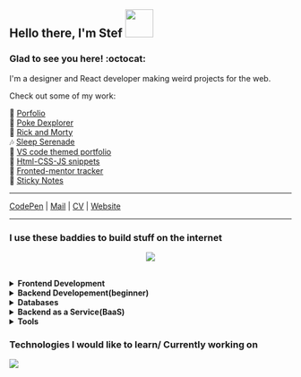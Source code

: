 <h2> Hello there, I'm Stef <img src="https://media.giphy.com/media/mGcNjsfWAjY5AEZNw6/giphy.gif" width="50"> </h2>

<h3>Glad to see you here! :octocat: </h3>

<p>I'm a designer and React developer making weird projects for the web. </p>

<p>Check out some of my work:</p>

<div>
 
:book: [Porfolio](https://tstefan.vercel.app) <br>
:bug: [Poke Dexplorer](https://react-pokedex-peach-nine.vercel.app) <br>
:space_invader: [Rick and Morty](https://rick-and-mortyapi.vercel.app) <br>
:notes: [Sleep Serenade](https://sleep-serenade.vercel.app) <br>
:test_tube: [VS code themed portfolio](https://stportfolio.vercel.app) <br>
:notebook_with_decorative_cover:	[Html-CSS-JS snippets](https://trstefan.github.io/html-css-js-snippets/) <br>
:notebook_with_decorative_cover:	[Fronted-mentor tracker](https://trstefan.github.io/frontendmentortracker/) <br>
:page_with_curl:	[Sticky Notes](https://trstefan.github.io/react-notes) <br>

</div>

----

[CodePen](https://codepen.io/trstefan) | [Mail](mailto:stefantraciu20@gmail.com) | [CV](https://read.cv/trstef) | [Website](https://tstefan.vercel.app)

----

<h3>I use these baddies to build stuff on the internet </h3>
<p align="center">
  <a href="https://skillicons.dev">
    <img src="https://skillicons.dev/icons?i=html,css,js,sass,tailwind,bootstrap,react,nextjs,python,django,flask,mongodb,firebase,nodejs,express,vite,vercel,git,github,figma,notion,postman,vscode" />
  </a>
</p>


<br>
<details>	
  <summary><b>Frontend Development</b></summary>
 <img src="https://skillicons.dev/icons?i=html,css,js,sass,tailwind,bootstrap,react,nextjs">
</details>

<details>	
  <summary><b>Backend Developement(beginner)</b></summary>
  <img src="https://skillicons.dev/icons?i=nextjs,nodejs,express">

</details>

<details>	
  <summary><b>Databases</b></summary>
 <img src="https://skillicons.dev/icons?i=mongodb,firebase">
</details>

<details>	
  <summary><b>Backend as a Service(BaaS)</b></summary>
 <img src="https://skillicons.dev/icons?i=vercel">

</details> 

<details>	
  <summary><b>Tools</b></summary>
 <img src="https://skillicons.dev/icons?i=vscode,notion,figma,postman,git,github">

</details> 

### Technologies I would like to learn/ Currently working on
 <img src="https://skillicons.dev/icons?i=docker,go,nextjs,tailwind">

<br>

